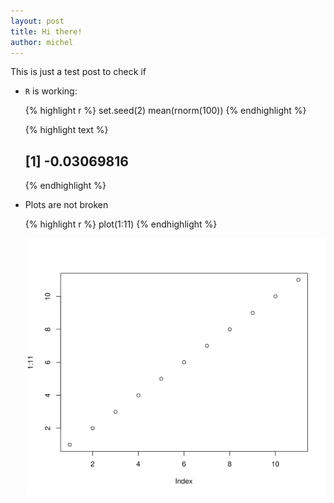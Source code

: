 ```yaml
---
layout: post
title: Hi there!
author: michel
---
```


This is just a test post to check if

* `R` is working:
  
  
  {% highlight r %}
  set.seed(2)
  mean(rnorm(100))
  {% endhighlight %}
  
  
  
  {% highlight text %}
  ## [1] -0.03069816
  {% endhighlight %}

<!--more-->

* Plots are not broken
  
  
  {% highlight r %}
  plot(1:11)
  {% endhighlight %}
  
  ![plot of chunk example-plot](../figures/example-plot-1.svg) 
